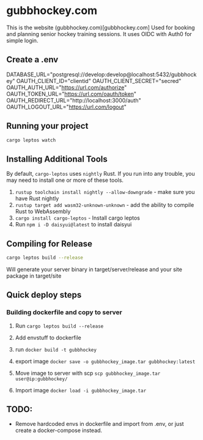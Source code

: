 # gubbhockey.com

This is the website (gubbhockey.com)[gubbhockey.com]
Used for booking and planning senior hockey training sessions.
It uses OIDC with Auth0 for simple login.


## Create a .env

DATABASE_URL="postgresql://develop:develop@localhost:5432/gubbhockey"
OAUTH_CLIENT_ID="clientid"
OAUTH_CLIENT_SECRET="secred"
OAUTH_AUTH_URL="https://url.com/authorize"
OAUTH_TOKEN_URL="https://url.com/oauth/token"
OAUTH_REDIRECT_URL="http://localhost:3000/auth"
OAUTH_LOGOUT_URL="https://url.com/logout"

## Running your project

```bash
cargo leptos watch
```

## Installing Additional Tools

By default, `cargo-leptos` uses `nightly` Rust. If you run into any trouble, you may need to install one or more of these tools.

1. `rustup toolchain install nightly --allow-downgrade` - make sure you have Rust nightly
2. `rustup target add wasm32-unknown-unknown` - add the ability to compile Rust to WebAssembly
3. ```cargo install cargo-leptos``` - Install cargo leptos
4. Run ```npm i -D daisyui@latest``` to install daisyui

## Compiling for Release

```bash
cargo leptos build --release
```

Will generate your server binary in target/server/release and your site package in target/site


## Quick deploy steps

### Building dockerfile and copy to server

1. Run ```cargo leptos build --release```

2. Add envstuff to dockerfile

3. run ```docker build -t gubbhockey```

4. export image ```docker save -o gubbhockey_image.tar gubbhockey:latest```

5. Move image to server with scp ```scp gubbhockey_image.tar user@ip:gubbhockey/```

6. Import image  ```docker load -i gubbhockey_image.tar```


## TODO:
- Remove hardcoded envs in dockerfile and import from .env, or just create a docker-compose instead.
